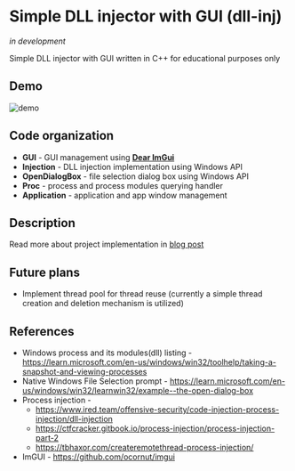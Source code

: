 # Simple DLL injector with GUI (dll-inj)
*in development*

Simple DLL injector with GUI written in C++ for educational purposes only
## Demo
![demo](readme-media/demo.gif)
## Code organization
- **GUI** - GUI management using [**Dear ImGui**](https://github.com/ocornut/imgui)
- **Injection** - DLL injection implementation using Windows API
- **OpenDialogBox** - file selection dialog box using Windows API
- **Proc** - process and process modules querying handler
- **Application** - application and app window management
## Description
Read more about project implementation in [blog post](https://0x5bjorn.github.io/blog/first-blog/)
## Future plans
- Implement thread pool for thread reuse (currently a simple thread creation and deletion mechanism is utilized)
## References
- Windows process and its modules(dll) listing - https://learn.microsoft.com/en-us/windows/win32/toolhelp/taking-a-snapshot-and-viewing-processes
- Native Windows File Selection prompt - https://learn.microsoft.com/en-us/windows/win32/learnwin32/example--the-open-dialog-box
- Process injection - 
	- https://www.ired.team/offensive-security/code-injection-process-injection/dll-injection
	- https://ctfcracker.gitbook.io/process-injection/process-injection-part-2
	- https://tbhaxor.com/createremotethread-process-injection/
- ImGUI - https://github.com/ocornut/imgui